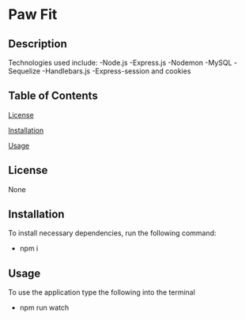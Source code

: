 # Paw Fit

## Description

Technologies used include:
-Node.js
-Express.js
-Nodemon
-MySQL
-Sequelize
-Handlebars.js
-Express-session and cookies

## Table of Contents

[License](#license)

[Installation](#installation)

[Usage](#usage)

## License

None

## Installation

To install necessary dependencies, run the following command:

- npm i

## Usage

To use the application type the following into the terminal

- npm run watch
